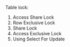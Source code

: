 Table lock:
1. Access Share Lock
2. Row Exclusive Lock
3. Share Lock
4. Access Exclusive Lock
5. Using Select For Update
